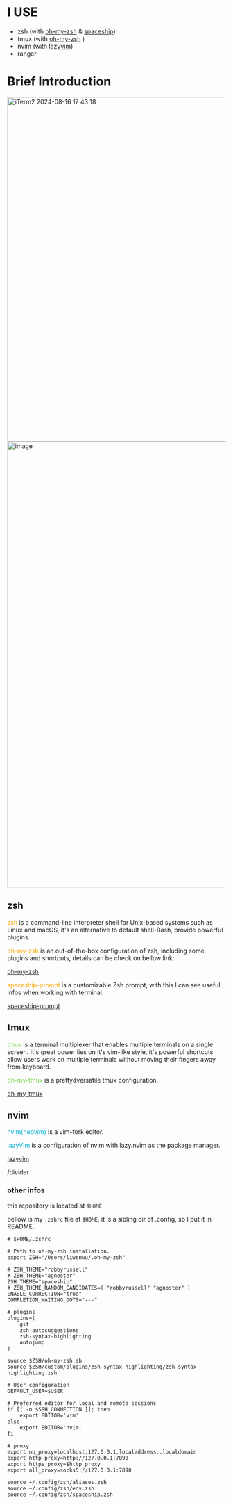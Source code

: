 # I USE
- zsh (with [oh-my-zsh](https://github.com/ohmyzsh/ohmyzsh) & [spaceship](https://github.com/spaceship-prompt/spaceship-prompt))
- tmux (with [oh-my-zsh](https://github.com/ohmyzsh/ohmyzsh) )
- nvim (with [lazyvim](https://github.com/LazyVim/LazyVim))
- ranger


# Brief Introduction
<img width="793" alt="iTerm2 2024-08-16 17 43 18" src="https://github.com/user-attachments/assets/11c9441c-10df-4239-afc5-0b546e3a7f17">

<img width="1027" alt="image" src="https://github.com/user-attachments/assets/61d1b735-2ce5-4eef-8443-fc6d6d8d96a0">


## zsh
<font color='orange'>zsh</font> is a command-line interpreter shell for Unix-based systems such as Linux and macOS, it's an alternative to default shell-Bash, provide powerful plugins. 

<font color="orange">oh-my-zsh</font> is an out-of-the-box configuration of zsh, including some plugins and shortcuts, details can be check on bellow link:

[oh-my-zsh](https://github.com/ohmyzsh/ohmyzsh) 

<font color="orange">spaceship-prompt</font> is a customizable Zsh prompt, with this I can see useful infos when working with terminal.

[spaceship-prompt](https://github.com/spaceship-prompt/spaceship-prompt)

## tmux

<font color='78D64B'>tmux</font> is a terminal multiplexer that enables multiple terminals on a single screen. It's great power lies on it's vim-like style, it's powerful shortcuts allow users work on multiple terminals without moving their fingers away from keyboard.

<font color='78D64B'>oh-my-tmux</font> is a pretty&versatile tmux configuration.

[oh-my-tmux](https://github.com/gpakosz/.tmux)

## nvim

<font color="#02B1D2">nvim(neovim)</font> is a vim-fork editor. 

<font color="#02B1D2">lazyVim</font> is a configuration of nvim with lazy.nvim as the package manager.

[lazyvim](https://github.com/LazyVim/LazyVim)

/divider

### other infos

this repository is located at `$HOME`

bellow is my `.zshrc` file at `$HOME`, it is a sibling dir of .config, so I put it in README.
``` shell
# $HOME/.zshrc

# Path to oh-my-zsh installation.
export ZSH="/Users/liwenwu/.oh-my-zsh"

# ZSH_THEME="robbyrussell"
# ZSH_THEME="agnoster"
ZSH_THEME="spaceship"
# ZSH_THEME_RANDOM_CANDIDATES=( "robbyrussell" "agnoster" )
ENABLE_CORRECTION="true"
COMPLETION_WAITING_DOTS="---"

# plugins
plugins=(
    git
    zsh-autosuggestions
    zsh-syntax-highlighting
    autojump
)

source $ZSH/oh-my-zsh.sh
source $ZSH/custom/plugins/zsh-syntax-highlighting/zsh-syntax-highlighting.zsh

# User configuration
DEFAULT_USER=$USER

# Preferred editor for local and remote sessions
if [[ -n $SSH_CONNECTION ]]; then
    export EDITOR='vim'
else
    export EDITOR='nvim'
fi

# proxy
export no_proxy=localhost,127.0.0.1,localaddress,.localdomain
export http_proxy=http://127.0.0.1:7890
export https_proxy=$http_proxy
export all_proxy=socks5://127.0.0.1:7890

source ~/.config/zsh/aliases.zsh
source ~/.config/zsh/env.zsh
source ~/.config/zsh/spaceship.zsh
```

